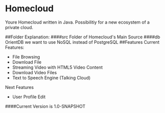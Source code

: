 # Homecloud

Youre Homecloud written in Java. Possibilitiy for a new ecosystem of a private cloud.

##Folder Explanation:
####src
Folder of Homecloud's Main Source
####db
OrientDB we want to use NoSQL instead of PostgreSQL
##Features
Current Features:
- File Browsing
- Download File
- Streaming Video with HTML5 Video Content
- Download Video Files
- Text to Speech Engine (Talking Cloud)

Next Features
- User Profile Edit


####Current Version is 1.0-SNAPSHOT

